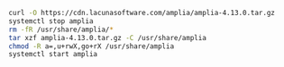 ﻿```sh
curl -O https://cdn.lacunasoftware.com/amplia/amplia-4.13.0.tar.gz
systemctl stop amplia
rm -fR /usr/share/amplia/*
tar xzf amplia-4.13.0.tar.gz -C /usr/share/amplia
chmod -R a=,u+rwX,go+rX /usr/share/amplia
systemctl start amplia
```

